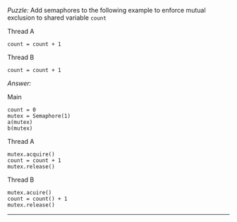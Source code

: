 *Puzzle:* Add semaphores to the following example to enforce mutual exclusion to shared variable `count`

Thread A
```
count = count + 1
```

Thread B
```
count = count + 1
```

*Answer:*

Main
```
count = 0
mutex = Semaphore(1)
a(mutex)
b(mutex)
```

Thread A
```
mutex.acquire()
count = count + 1
mutex.release()
```

Thread B
```
mutex.acuire()
count = count() + 1
mutex.release()
```
------------------------------------





